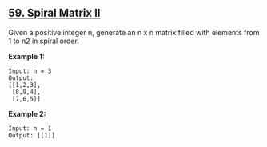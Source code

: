 ## [59. Spiral Matrix II](https://leetcode.com/problems/spiral-matrix-ii/)

Given a positive integer n, generate an n x n matrix filled with elements from 1 to n2 in spiral order.

**Example 1:**
```
Input: n = 3
Output: 
[[1,2,3],
 [8,9,4],
 [7,6,5]]
```
**Example 2:**
```
Input: n = 1
Output: [[1]]
```